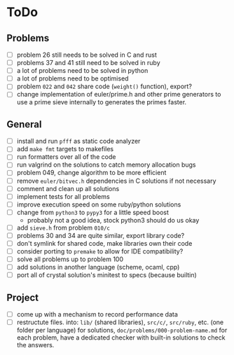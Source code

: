 # ToDo

## Problems

  - [ ] problem 26 still needs to be solved in C and rust
  - [ ] problems 37 and 41 still need to be solved in ruby
  - [ ] a lot of problems need to be solved in python
  - [ ] a lot of problems need to be optimised
  - [ ] problem `022` and `042` share code (`weight()` function), export?
  - [ ] change implementation of euler/prime.h and other prime generators to use
        a prime sieve internally to generates the primes faster.

## General

  - [ ] install and run `pfff` as static code analyzer
  - [ ] add `make fmt` targets to makefiles
  - [ ] run formatters over all of the code
  - [ ] run valgrind on the solutions to catch memory allocation bugs
  - [ ] problem 049, change algorithm to be more efficient
  - [ ] remove `euler/bitvec.h` dependencies in C solutions if not necessary
  - [ ] comment and clean up all solutions
  - [ ] implement tests for all problems
  - [ ] improve execution speed on some ruby/python solutions
  - [ ] change from `python3` to `pypy3` for a little speed boost
      - probably not a good idea, stock python3 should do us okay
  - [ ] add `sieve.h` from problem `010/c`
  - [ ] problems 30 and 34 are quite similar, export library code?
  - [ ] don't symlink for shared code, make libraries own their code
  - [ ] consider porting to `premake` to allow for IDE compatibility?
  - [ ] solve all problems up to problem 100
  - [ ] add solutions in another language (scheme, ocaml, cpp)
  - [ ] port all of crystal solution's minitest to specs (because builtin)

## Project

  - [ ] come up with a mechanism to record performance data
  - [ ] restructute files. into: `lib/` (shared libraries),
        `src/c/`, `src/ruby`, etc. (one folder per language) for solutions,
        `doc/problems/000-problem-name.md` for each problem, have a dedicated
        checker with built-in solutions to check the answers.
